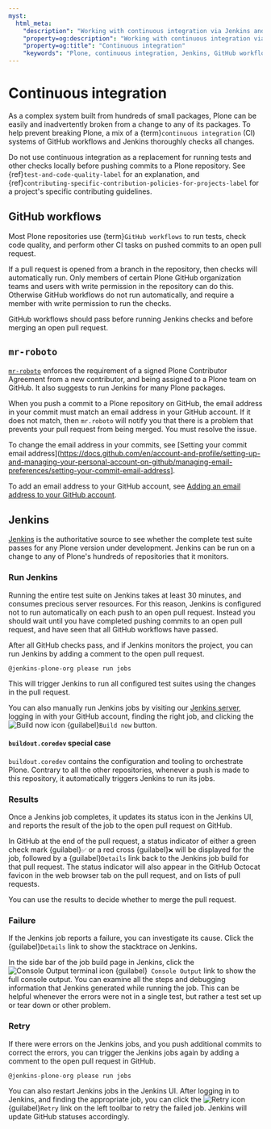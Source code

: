 ```yaml
---
myst:
  html_meta:
    "description": "Working with continuous integration via Jenkins and GitHub workflows in Plone"
    "property=og:description": "Working with continuous integration via Jenkins and GitHub workflows in Plone"
    "property=og:title": "Continuous integration"
    "keywords": "Plone, continuous integration, Jenkins, GitHub workflows"
---
```


# Continuous integration

As a complex system built from hundreds of small packages, Plone can be easily and inadvertently broken from a change to any of its packages.
To help prevent breaking Plone, a mix of a {term}`continuous integration` (CI) systems of GitHub workflows and Jenkins thoroughly checks all changes.

Do not use continuous integration as a replacement for running tests and other checks locally before pushing commits to a Plone repository.
See {ref}`test-and-code-quality-label` for an explanation, and {ref}`contributing-specific-contribution-policies-for-projects-label` for a project's specific contributing guidelines.


## GitHub workflows

Most Plone repositories use {term}`GitHub workflows` to run tests, check code quality, and perform other CI tasks on pushed commits to an open pull request.

If a pull request is opened from a branch in the repository, then checks will automatically run.
Only members of certain Plone GitHub organization teams and users with write permission in the repository can do this.
Otherwise GitHub workflows do not run automatically, and require a member with write permission to run the checks.

GitHub workflows should pass before running Jenkins checks and before merging an open pull request.


## `mr-roboto`

[`mr-roboto`](https://github.com/plone/mr.roboto) enforces the requirement of a signed Plone Contributor Agreement from a new contributor, and being assigned to a Plone team on GitHub.
It also suggests to run Jenkins for many Plone packages.

When you push a commit to a Plone repository on GitHub, the email address in your commit must match an email address in your GitHub account.
If it does not match, then `mr.roboto` will notify you that there is a problem that prevents your pull request from being merged.
You must resolve the issue.

To change the email address in your commits, see [Setting your commit email address](https://docs.github.com/en/account-and-profile/setting-up-and-managing-your-personal-account-on-github/managing-email-preferences/setting-your-commit-email-address].

To add an email address to your GitHub account, see [Adding an email address to your GitHub account](https://docs.github.com/en/account-and-profile/setting-up-and-managing-your-personal-account-on-github/managing-email-preferences/adding-an-email-address-to-your-github-account).


## Jenkins

[Jenkins](https://jenkins.plone.org) is the authoritative source to see whether the complete test suite passes for any Plone version under development.
Jenkins can be run on a change to any of Plone's hundreds of repositories that it monitors.


### Run Jenkins

Running the entire test suite on Jenkins takes at least 30 minutes, and consumes precious server resources.
For this reason, Jenkins is configured not to run automatically on each push to an open pull request.
Instead you should wait until you have completed pushing commits to an open pull request, and have seen that all GitHub workflows have passed.

After all GitHub checks pass, and if Jenkins monitors the project, you can run Jenkins by adding a comment to the open pull request.

```text
@jenkins-plone-org please run jobs
```

This will trigger Jenkins to run all configured test suites using the changes in the pull request.

You can also manually run Jenkins jobs by visiting our [Jenkins server](https://jenkins.plone.org/), logging in with your GitHub account, finding the right job, and clicking the <img alt="Build now icon" src="/_static/contributing/core/icon-build-now.svg" class="inline"> {guilabel}`Build now` button.


#### `buildout.coredev` special case

`buildout.coredev` contains the configuration and tooling to orchestrate Plone.
Contrary to all the other repositories, whenever a push is made to this repository, it automatically triggers Jenkins to run its jobs.


### Results

Once a Jenkins job completes, it updates its status icon in the Jenkins UI, and reports the result of the job to the open pull request on GitHub.

In GitHub at the end of the pull request, a status indicator of either a green check mark {guilabel}`✅` or a red cross {guilabel}`❌` will be displayed for the job, followed by a {guilabel}`Details` link back to the Jenkins job build for that pull request.
The status indicator will also appear in the GitHub Octocat favicon in the web browser tab on the pull request, and on lists of pull requests.

You can use the results to decide whether to merge the pull request.


### Failure

If the Jenkins job reports a failure, you can investigate its cause.
Click the {guilabel}`Details` link to show the stacktrace on Jenkins.

In the side bar of the job build page in Jenkins, click the <img alt="Console Output terminal icon" src="/_static/contributing/core/icon-terminal.svg" class="inline"> {guilabel}` Console Output` link to show the full console output.
You can examine all the steps and debugging information that Jenkins generated while running the job.
This can be helpful whenever the errors were not in a single test, but rather a test set up or tear down or other problem.


### Retry

If there were errors on the Jenkins jobs, and you push additional commits to correct the errors, you can trigger the Jenkins jobs again by adding a comment to the open pull request in GitHub.

```text
@jenkins-plone-org please run jobs
```

You can also restart Jenkins jobs in the Jenkins UI.
After logging in to Jenkins, and finding the appropriate job, you can click the <img alt="Retry icon" src="/_static/contributing/core/icon-retry.svg" class="inline"> {guilabel}`Retry` link on the left toolbar to retry the failed job.
Jenkins will update GitHub statuses accordingly.

